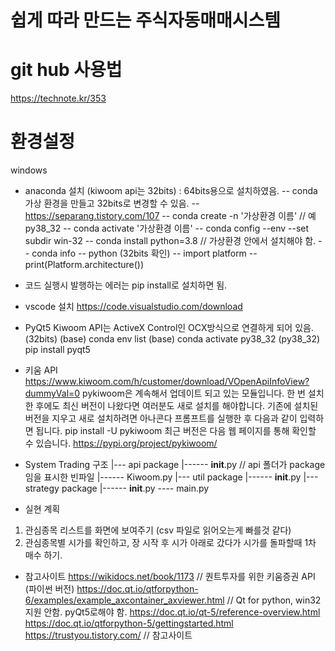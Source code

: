 # 쉽게 따라 만드는 주식자동매매시스템

# git hub 사용법
https://technote.kr/353


# 환경설정
windows 
- anaconda 설치 (kiwoom api는 32bits) : 64bits용으로 설치하였음. 
-- conda 가상 환경을 만들고 32bits로 변경할 수 있음. 
-- https://separang.tistory.com/107 
-- conda create -n '가상환경 이름'  // 예 py38_32
-- conda activate '가상환경 이름'
-- conda config --env --set subdir win-32
-- conda install python=3.8        // 가상환경 안에서 설치해야 함. 
-- conda info
-- python (32bits 확인)
-- import platform
-- print(Platform.architecture())
- 코드 실행시 발행하는 에러는 pip install로 설치하면 됨. 

- vscode 설치
https://code.visualstudio.com/download

- PyQt5
Kiwoom API는 ActiveX Control인 OCX방식으로 연결하게 되어 있음. (32bits)
(base) conda env list
(base) conda activate py38_32
(py38_32) pip install pyqt5 

- 키움 API 
https://www.kiwoom.com/h/customer/download/VOpenApiInfoView?dummyVal=0
pykiwoom은 계속해서 업데이트 되고 있는 모듈입니다. 한 번 설치한 후에도 최신 버전이 나왔다면 여러분도 새로 설치를 해야합니다. 기존에 설치된 버전을 지우고 새로 설치하려면 아나콘다 프롬프트를 실행한 후 다음과 같이 입력하면 됩니다.
pip install -U pykiwoom
최근 버전은 다음 웹 페이지를 통해 확인할 수 있습니다.
https://pypi.org/project/pykiwoom/



- System Trading 구조
|--- api package
|------ __init__.py  // api 폴더가 package임을 표시한 빈파일
|------ Kiwoom.py 
|--- util package
|------ __init__.py
|--- strategy package
|------ __init__.py
---- main.py


- 실현 계획
1) 관심종목 리스트를 화면에 보여주기 (csv 파일로 읽어오는게 빠를것 같다)
2) 관심종목별 시가를 확인하고, 장 시작 후 시가 아래로 갔다가 시가를 돌파할때 1차 매수 하기. 



- 참고사이트
https://wikidocs.net/book/1173  // 퀀트투자를 위한 키움증권 API (파이썬 버전)
https://doc.qt.io/qtforpython-6/examples/example_axcontainer_axviewer.html  // Qt for python, win32지원 안함. pyQt5로해야 함.
https://doc.qt.io/qt-5/reference-overview.html 
https://doc.qt.io/qtforpython-5/gettingstarted.html 
https://trustyou.tistory.com/  // 참고사이트